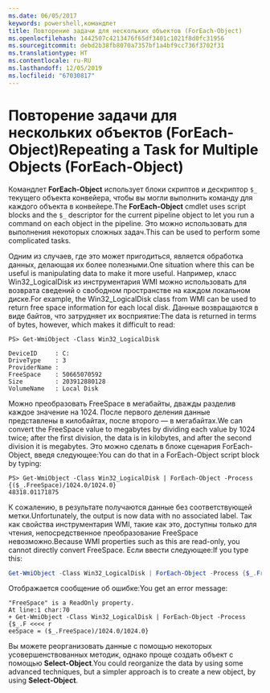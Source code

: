```yaml
---
ms.date: 06/05/2017
keywords: powershell,командлет
title: Повторение задачи для нескольких объектов (ForEach-Object)
ms.openlocfilehash: 1442507c4213476f65df3401c1021f8d0fc31956
ms.sourcegitcommit: debd2b38fb8070a7357bf1a4bf9cc736f3702f31
ms.translationtype: HT
ms.contentlocale: ru-RU
ms.lasthandoff: 12/05/2019
ms.locfileid: "67030817"
---
```

# <a name="repeating-a-task-for-multiple-objects-foreach-object"></a><span data-ttu-id="ae3ce-103">Повторение задачи для нескольких объектов (ForEach-Object)</span><span class="sxs-lookup"><span data-stu-id="ae3ce-103">Repeating a Task for Multiple Objects (ForEach-Object)</span></span>

<span data-ttu-id="ae3ce-104">Командлет **ForEach-Object** использует блоки скриптов и дескриптор `$_` текущего объекта конвейера, чтобы вы могли выполнить команду для каждого объекта в конвейере.</span><span class="sxs-lookup"><span data-stu-id="ae3ce-104">The **ForEach-Object** cmdlet uses script blocks and the `$_` descriptor for the current pipeline object to let you run a command on each object in the pipeline.</span></span> <span data-ttu-id="ae3ce-105">Это можно использовать для выполнения некоторых сложных задач.</span><span class="sxs-lookup"><span data-stu-id="ae3ce-105">This can be used to perform some complicated tasks.</span></span>

<span data-ttu-id="ae3ce-106">Одним из случаев, где это может пригодиться, является обработка данных, делающая их более полезными.</span><span class="sxs-lookup"><span data-stu-id="ae3ce-106">One situation where this can be useful is manipulating data to make it more useful.</span></span> <span data-ttu-id="ae3ce-107">Например, класс Win32_LogicalDisk из инструментария WMI можно использовать для возврата сведений о свободном пространстве на каждом локальном диске.</span><span class="sxs-lookup"><span data-stu-id="ae3ce-107">For example, the Win32_LogicalDisk class from WMI can be used to return free space information for each local disk.</span></span> <span data-ttu-id="ae3ce-108">Данные возвращаются в виде байтов, что затрудняет их восприятие:</span><span class="sxs-lookup"><span data-stu-id="ae3ce-108">The data is returned in terms of bytes, however, which makes it difficult to read:</span></span>

```
PS> Get-WmiObject -Class Win32_LogicalDisk

DeviceID     : C:
DriveType    : 3
ProviderName :
FreeSpace    : 50665070592
Size         : 203912880128
VolumeName   : Local Disk
```

<span data-ttu-id="ae3ce-109">Можно преобразовать FreeSpace в мегабайты, дважды разделив каждое значение на 1024. После первого деления данные представлены в килобайтах, после второго — в мегабайтах.</span><span class="sxs-lookup"><span data-stu-id="ae3ce-109">We can convert the FreeSpace value to megabytes by dividing each value by 1024 twice; after the first division, the data is in kilobytes, and after the second division it is megabytes.</span></span> <span data-ttu-id="ae3ce-110">Это можно сделать в блоке сценария ForEach-Object, введя следующее:</span><span class="sxs-lookup"><span data-stu-id="ae3ce-110">You can do that in a ForEach-Object script block by typing:</span></span>

```
PS> Get-WmiObject -Class Win32_LogicalDisk | ForEach-Object -Process {($_.FreeSpace)/1024.0/1024.0}
48318.01171875
```

<span data-ttu-id="ae3ce-111">К сожалению, в результате получаются данные без соответствующей метки.</span><span class="sxs-lookup"><span data-stu-id="ae3ce-111">Unfortunately, the output is now data with no associated label.</span></span> <span data-ttu-id="ae3ce-112">Так как свойства инструментария WMI, такие как это, доступны только для чтения, непосредственное преобразование FreeSpace невозможно.</span><span class="sxs-lookup"><span data-stu-id="ae3ce-112">Because WMI properties such as this are read-only, you cannot directly convert FreeSpace.</span></span> <span data-ttu-id="ae3ce-113">Если ввести следующее:</span><span class="sxs-lookup"><span data-stu-id="ae3ce-113">If you type this:</span></span>

```powershell
Get-WmiObject -Class Win32_LogicalDisk | ForEach-Object -Process {$_.FreeSpace = ($_.FreeSpace)/1024.0/1024.0}
```

<span data-ttu-id="ae3ce-114">Отображается сообщение об ошибке:</span><span class="sxs-lookup"><span data-stu-id="ae3ce-114">You get an error message:</span></span>

```output
"FreeSpace" is a ReadOnly property.
At line:1 char:70
+ Get-WmiObject -Class Win32_LogicalDisk | ForEach-Object -Process {$_.F <<<< r
eeSpace = ($_.FreeSpace)/1024.0/1024.0}
```

<span data-ttu-id="ae3ce-115">Вы можете реорганизовать данные с помощью некоторых усовершенствованных методик, однако проще создать объект с помощью **Select-Object**.</span><span class="sxs-lookup"><span data-stu-id="ae3ce-115">You could reorganize the data by using some advanced techniques, but a simpler approach is to create a new object, by using **Select-Object**.</span></span>
